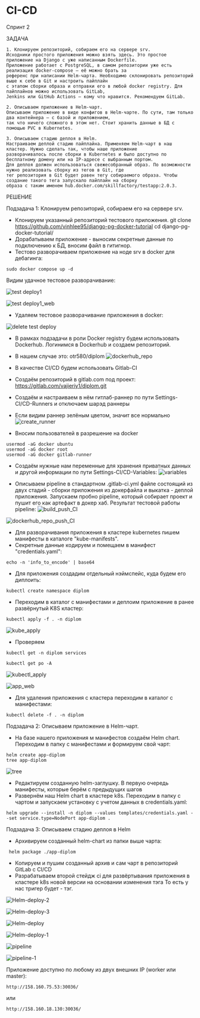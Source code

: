 # CI-CD

Спринт 2

ЗАДАЧА

```
1. Клонируем репозиторий, собираем его на сервере srv.
Исходники простого приложения можно взять здесь. Это простое приложение на Django с уже написанным Dockerfile. 
Приложение работает с PostgreSQL, в самом репозитории уже есть реализация docker-compose — её можно брать за 
референс при написании Helm-чарта. Необходимо склонировать репозиторий выше к себе в Git и настроить пайплайн 
с этапом сборки образа и отправки его в любой docker registry. Для пайплайнов можно использовать GitLab, 
Jenkins или GitHub Actions — кому что нравится. Рекомендуем GitLab.

2. Описываем приложение в Helm-чарт.
Описываем приложение в виде конфигов в Helm-чарте. По сути, там только два контейнера — с базой и приложением, 
так что ничего сложного в этом нет. Стоит хранить данные в БД с помощью PVC в Kubernetes.

3. Описываем стадию деплоя в Helm.
Настраиваем деплой стадию пайплайна. Применяем Helm-чарт в наш кластер. Нужно сделать так, чтобы наше приложение 
разворачивалось после сборки в Kubernetes и было доступно по бесплатному домену или на IP-адресе с выбранным портом.
Для деплоя должен использоваться свежесобранный образ. По возможности нужно реализовать сборку из тегов в Git, где 
тег репозитория в Git будет равен тегу собираемого образа. Чтобы создание такого тега запускало пайплайн на сборку 
образа c таким именем hub.docker.com/skillfactory/testapp:2.0.3.
```

РЕШЕНИЕ

Подзадача 1: Клонируем репозиторий, собираем его на сервере srv.
  - Клонируем указанный репозиторий тестового приложения.
  git clone https://github.com/vinhlee95/django-pg-docker-tutorial
  cd django-pg-docker-tutorial/
  - Дорабатываем приложение - выносим секретные данные по подключению к БД, вносим файл 
  в гитигнор. 
  - Тестово разворачиваем приложение на ноде srv в docker для дебагинга:
  ```
  sudo docker compose up -d
  ```
  Видим удачное тестовое разворачивание:

![test deploy1](https://github.com/vajierik/CI-CD/assets/150177457/fa0a36d5-0111-49e4-975f-985f672041fb)

![test deploy1_web](https://github.com/vajierik/CI-CD/assets/150177457/1bd3681c-e9e1-48ce-ba61-5ce6701772ad)


  - Удаляем тестовое разворачивание приложения в docker:

  ![delete test deploy](https://github.com/vajierik/CI-CD/assets/150177457/d49295ab-0a97-44a9-ba35-2d910e20bdc5)
  

  - В рамках подзадачи в роли Docker registry будем использовать Dockerhub. Логинимся в Dockerhub и создаем репозиторий.
  - В нашем случае это: otr580/diplom
![dockerhub_repo](https://github.com/vajierik/CI-CD/assets/150177457/2c04a30e-ace5-40e3-af4d-0616f2c947e8)
  
  - В качестве CI/CD будем использовать Gitlab-CI
  - Создаём репозиторий в gitlab.com под проект: https://gitlab.com/vajieriy1/diplom.git
  - Создаём и настраиваем в нём гитлаб-раннер по пути Settings-CI/CD-Runners и отключаем шарэд раннеры
  - Если видим раннер зелёным цветом, значит все нормально
![create_runner](https://github.com/vajierik/CI-CD/assets/150177457/4183b4be-2cb9-4874-bb0f-2c7dfc7a2af4)

  - Вносим пользователей в разрешение на docker
  ```
  usermod -aG docker ubuntu
  usermod -aG docker root
  usermod -aG docker gitlab-runner
  ```
  - Создаём нужные нам переменные для хранения приватных данных и другой информации по пути Settings-CI/CD-Variables:
![variables](https://github.com/vajierik/CI-CD/assets/150177457/0c736342-4230-48e1-8247-20789879d6b5)

  - Описываем pipeline в стандартном .gitlab-ci.yml файле состоящий из двух стадий - сборки приложения из докерфайла и выкатка - деплой приложения. Запускаем пробно pipeline, который собирает
    проект и пушит его как артефакт в докер хаб. Результат тестовой работы pipeline:
![build_push_CI](https://github.com/vajierik/CI-CD/assets/150177457/a05b538a-15b8-40ba-910b-0a9f99c84b0d)

![dockerhub_repo_push_CI](https://github.com/vajierik/CI-CD/assets/150177457/46f5957f-46ee-43a2-8fde-05aa3b2a7eae)


  - Для разворачивания приложения в  кластере kubernetes пишем манифесты в каталоге "kube-manifests".
  - Секретные данные кодируем и помещаем в манифест "credentials.yaml":
  ```
  echo -n 'info_to_encode' | base64
  ```
  - Для приложения создадим отдельный нэймспейс, куда будем его диплоить:
  ```
  kubectl create namespace diplom
  ```
  - Переходим в каталог с манифестами и деплоим приложение в ранее развёрнутый K8S кластер:
  ```
  kubectl apply -f . -n diplom 
  ```
![kube_apply](https://github.com/vajierik/CI-CD/assets/150177457/250d805b-9745-4d25-a523-7b52e7bdfce8)

  - Проверяем
  ```
  kubectl get -n diplom services 
  ```

  ```
  kubectl get po -A
  ```


![kubectl_apply](https://github.com/vajierik/CI-CD/assets/150177457/acde1087-2bc8-4157-b4e1-2304e2fba1e3)


![app_web](https://github.com/vajierik/CI-CD/assets/150177457/e7d615b2-cd82-4433-aa54-217c196371e8)


  - Для удаления приложения с кластера переходим в каталог с манифестами:
  ```
  kubectl delete -f . -n diplom 
  ```
Подзадача 2: Описываем приложение в Helm-чарт.
  - На базе нашего приложения м манифестов создаём Helm chart. Переходим в папку с манифестами и формируем свой чарт:
  ```
  helm create app-diplom
  tree app-diplom
  ```
![tree](https://github.com/vajierik/CI-CD/assets/150177457/8c3076e9-c447-489c-90d8-4e65b4b01a08)

  - Редактируем созданную helm-заглушку. В первую очередь манифесты, которые берём с предыдущих шагов
  - Развернём наш Helm chart в кластере k8s. Переходим в папку c чартом и запускаем установку с учетом данных в credentials.yaml:
  ```
  helm upgrade --install -n diplom --values templates/credentials.yaml --set service.type=NodePort app-diplom .
  ```
  
Подзадача 3: Описываем стадию деплоя в Helm
  - Архивируем созданный helm-chart из папки выше чарта:
  ```
   helm package ./app-diplom
  ```
  - Копируем и пушим созданный архив и сам чарт в репозиторий GitLab c CI/CD
  - Разрабатываем второй стейдж ci для развёртывания приложения в кластере k8s новой версии на основании изменения тэга
  То есть у нас тригер будет - тэг.

![Helm-deploy-2](https://github.com/MikhailRyzhkin/CI-CD/assets/69116076/2bb8f713-4330-4f46-acb8-b2d9c285eeec)

![Helm-deploy-3](https://github.com/MikhailRyzhkin/CI-CD/assets/69116076/eb34faf5-1f3f-43d2-b559-fbc37dff0d29)

![Helm-deploy](https://github.com/MikhailRyzhkin/CI-CD/assets/69116076/4b30cc55-2163-41a7-b5df-4c34b01cc7db)

![Helm-deploy-1](https://github.com/MikhailRyzhkin/CI-CD/assets/69116076/f800619a-da0a-4771-9b7e-d54ab7c4bdbb)

![pipeline](https://github.com/MikhailRyzhkin/CI-CD/assets/69116076/30afd39c-881a-4d83-9824-8a226ee37246)

![pipeline-1](https://github.com/MikhailRyzhkin/CI-CD/assets/69116076/6d17715c-d79f-4179-bdfd-66bdfdc1ae47)

Приложение доступно по любому из двух внешних IP (worker или master):
  ```
  http://158.160.75.53:30036/
  ```
или
  ```
  http://158.160.18.130:30036/
  ```





